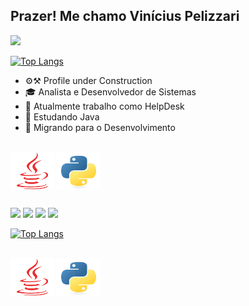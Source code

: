## Prazer! Me chamo Vinícius Pelizzari

<div>
<picture>
<source 
  srcset="https://github-readme-stats.vercel.app/api?username=ViniciusPelizzari&show_icons=true&theme=dark"
  media="(prefers-color-scheme: dark)"
/>
<source
  srcset="https://github-readme-stats.vercel.app/api?username=ViniciusPelizzari&show_icons=true"
  media="(prefers-color-scheme: light), (prefers-color-scheme: no-preference)"
/>
<img src="https://github-readme-stats.vercel.app/api?username=ViniciusPelizzari&show_icons=true" />
</picture>
  
  [![Top Langs](https://github-readme-stats.vercel.app/api/top-langs/?username=ViniciusPelizzari&layout=compact&theme=dark)](https://github.com/ViniciusPelizzari/github-readme-stats)

</div>

- ⚙️⚒️ Profile under Construction
- 🎓 Analista e Desenvolvedor de Sistemas
- 🔭 Atualmente trabalho como HelpDesk
- 🍵 Estudando Java
- 🏹 Migrando para o Desenvolvimento

<div style="display: inline_block"><br>
  <img align="center" alt="Vinicius-Java" height="60" width="70" src="https://raw.githubusercontent.com/devicons/devicon/master/icons/java/java-plain.svg">
  <img align="center" alt="Vinicius-Python" height="60" width="70" src="https://raw.githubusercontent.com/devicons/devicon/master/icons/python/python-original.svg">
</div>
 
 ##
 
<div>
  <a href="https://www.instagram.com/v_pelizzari/" target="_blank"><img src="https://img.shields.io/badge/-Instagram-%23E4405F?style=for-the-badge&logo=instagram&logoColor=white" target="_blank"></a>
 <a href="https://discord.com/channels/@me/1031649002757824533" target="_blank"><img src="https://img.shields.io/badge/Discord-7289DA?style=for-the-badge&logo=discord&logoColor=white" target="_blank"></a> 
  <a href = "mailto:vinipelizzari2410@gmail.com"><img src="https://img.shields.io/badge/-Gmail-%23333?style=for-the-badge&logo=gmail&logoColor=white" target="_blank"></a>
  <a href="https://www.linkedin.com/in/vpelizzari/" target="_blank"><img src="https://img.shields.io/badge/-LinkedIn-%230077B5?style=for-the-badge&logo=linkedin&logoColor=white" target="_blank"></a> 
</div>

<div style="display: flex; flex-direction: column;">
 
  [![Top Langs](https://github-readme-stats.vercel.app/api/top-langs/?username=ViniciusPelizzari&layout=compact&theme=dark)](https://github.com/ViniciusPelizzari/github-readme-stats)

  <div style="display: inline_block"><br>
    <img align="center" alt="Vinicius-Java" height="60" width="70" src="https://raw.githubusercontent.com/devicons/devicon/master/icons/java/java-plain.svg">
    <img align="center" alt="Vinicius-Python" height="60" width="70" src="https://raw.githubusercontent.com/devicons/devicon/master/icons/python/python-original.svg">
  </div>
  
</div>

